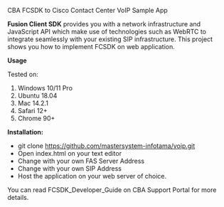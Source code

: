 ﻿CBA FCSDK to Cisco Contact Center VoIP Sample App

**Fusion Client SDK** provides you with a network infrastructure and JavaScript API which make use of technologies such as WebRTC to integrate seamlessly with your existing SIP infrastructure. This project shows you how to implement FCSDK on web application.

**Usage**

Tested on:

1. Windows 10/11 Pro
1. Ubuntu 18.04
1. Mac 14.2.1
1. Safari 12+
1. Chrome 90+


**Installation:**

- git clone <https://github.com/mastersystem-infotama/voip.git>
- Open index.html on your text editor
- Change <FAS Address> with your own FAS Server Address
- Change <SIP Address> with your own SIP Address
- Host the application on your web server of choice.


You can read FCSDK\_Developer\_Guide on CBA Support Portal for more details.

